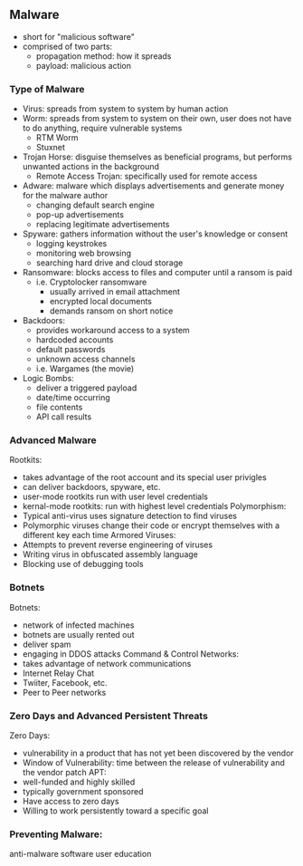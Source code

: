 ## Malware
* short for "malicious software"
* comprised of two parts:
    * propagation method: how it spreads
    * payload: malicious action
    
### Type of Malware
* Virus: spreads from system to system by human action
* Worm: spreads from system to system on their own, user does not have to do anything, require vulnerable systems
    * RTM Worm
    * Stuxnet
* Trojan Horse: disguise themselves as beneficial programs, but performs unwanted actions in the background
    * Remote Access Trojan: specifically used for remote access
* Adware: malware which displays advertisements and generate money for the malware author
    * changing default search engine
    * pop-up advertisements
    * replacing legitimate advertisements
* Spyware: gathers information without the user's knowledge or consent
    * logging keystrokes
    * monitoring web browsing
    * searching hard drive and cloud storage
* Ransomware: blocks access to files and computer until a ransom is paid
    * i.e. Cryptolocker ransomware
        * usually arrived in email attachment
        * encrypted local documents
        * demands ransom on short notice
* Backdoors:
    * provides workaround access to a system
    * hardcoded accounts
    * default passwords
    * unknown access channels
    * i.e. Wargames (the movie)
* Logic Bombs:
    * deliver a triggered payload
    * date/time occurring
    * file contents
    * API call results

### Advanced Malware
Rootkits:
* takes advantage of the root account and its special user privigles
* can deliver backdoors, spyware, etc.
* user-mode rootkits run with user level credentials
* kernal-mode rootkits: run with highest level credentials
Polymorphism:
* Typical anti-virus uses signature detection to find viruses
* Polymorphic viruses change their code or encrypt themselves with a different key each time
Armored Viruses:
* Attempts to prevent reverse engineering of viruses
* Writing virus in obfuscated assembly language
* Blocking use of debugging tools

### Botnets
Botnets:
* network of infected machines
* botnets are usually rented out
* deliver spam
* engaging in DDOS attacks
Command & Control Networks:
* takes advantage of network communications
* Internet Relay Chat
* Twiiter, Facebook, etc.
* Peer to Peer networks

### Zero Days and Advanced Persistent Threats
Zero Days:
* vulnerability in a product that has not yet been discovered by the vendor
* Window of Vulnerability: time between the release of vulnerability and the vendor patch
APT:
* well-funded and highly skilled
* typically government sponsored
* Have access to zero days
* Willing to work persistently toward a specific goal

### Preventing Malware:
anti-malware software
user education